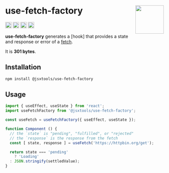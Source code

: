 # use-fetch-factory [<img src="https://avatars.githubusercontent.com/u/52989093" alt="" width="90" height="90" align="right">][monorepo]

[<img alt="npm version" src="https://img.shields.io/npm/v/@jsxtools/use-fetch-factory.svg" height="20">](https://www.npmjs.com/package/@jsxtools/use-fetch-factory)
[<img alt="build status" src="https://img.shields.io/travis/jsxtools/monorepo/master.svg" height="20">](https://travis-ci.org/jsxtools/monorepo/use-fetch-factory)
[<img alt="issue tracker" src="https://img.shields.io/github/issues/jsxtools/monorepo/use-fetch-factory.svg" height="20">](https://github.com/jsxtools/monorepo/issues?q=is:issue+is:open+label:use-fetch-factory)
[<img alt="pull requests" src="https://img.shields.io/github/issues-pr/jsxtools/monorepo/use-fetch-factory.svg" height="20">](https://github.com/jsxtools/monorepo/pulls?q=is:pr+is:open+label:use-fetch-factory)

**use-fetch-factory** generates a [hook] that provides a state and response or error of a [fetch].

It is <strong size>301 bytes</strong>.

## Installation

```sh
npm install @jsxtools/use-fetch-factory
```

## Usage

```js
import { useEffect, useState } from 'react';
import useFetchFactory from '@jsxtools/use-fetch-factory';

const useFetch = useFetchFactory({ useEffect, useState });

function Component () {
  // the `state` is "pending", "fulfilled", or "rejected"
  // the `response` is the response from the fetch
  const [ state, response ] = useFetch('https://httpbin.org/get');

  return state === 'pending'
    ? 'Loading'
  : JSON.stringify(settledValue);
}
```

[fetch]: https://developer.mozilla.org/en-US/docs/Web/API/Fetch_API/Using_Fetch

[monorepo]: https://github.com/jsxtools/monorepo
